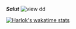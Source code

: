 ***Salut***
![view](https://gitwar.herokuapp.com/badge?username=AntoineSP01&color=blue)
dd

[![Harlok's wakatime stats](https://github-readme-stats.vercel.app/api/wakatime?username=AntoineSP01)](https://github.com/anuraghazra/github-readme-stats)